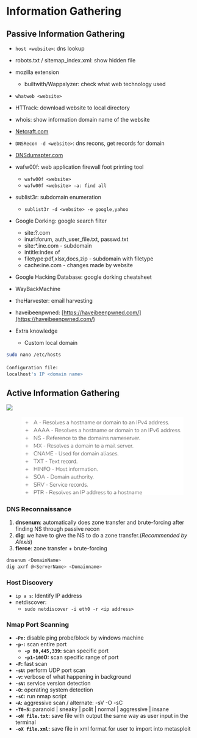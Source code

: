 # Information Gathering

## Passive Information Gathering

* `host <website>`: dns lookup
* robots.txt / sitemap\_index.xml: show hidden file
* mozilla extension
  * builtwith/Wappalyzer: check what web technology used
* `whatweb <website>`
* HTTrack: download website to local directory
* whois: show information domain name of the website
* [Netcraft.com](http://netcraft.com)
* `DNSRecon -d <website>`: dns recons, get records for domain
* [DNSdumspter.com](http://dnsdumspter.com)
* wafw00f: web application firewall foot printing tool
  * `wafw00f <website>`
  * `wafw00f <website> -a: find all`
* sublist3r: subdomain enumeration
  * `sublist3r -d <website> -e google,yahoo`
* Google Dorking: google search filter
  * site:?.com
  * inurl:forum, auth\_user\_file.txt, passwd.txt
  * site:\*.ine.com - subdomain
  * intitle:index of
  * filetype:pdf,xlsx,docs,zip - subdomain with filetype
  * cache:ine.com - changes made by website
* Google Hacking Database: google dorking cheatsheet
* WayBackMachine
* theHarvester: email harvesting
* haveibeenpwned: [https://haveibeenpwned.com/](https://haveibeenpwned.com/)



* Extra knowledge
  * Custom local domain

```bash
sudo nano /etc/hosts

Configuration file:
localhost's IP <domain name>
```



## Active Information Gathering

![](https://prod-files-secure.s3.us-west-2.amazonaws.com/aff30b53-39ed-4d40-878b-ef9a93eec70e/c82c3dca-684f-48ac-ba83-6d0a0f9c1097/Untitled.png)

<figure><img src="../../../.gitbook/assets/image (71).png" alt=""><figcaption></figcaption></figure>

### DNS Reconnaissance

1. **dnsenum**: automatically does zone transfer and brute-forcing after finding NS through passive recon
2. **dig**: we have to give the NS to do a zone transfer.(_Recommended by Alexis_)
3. **fierce**: zone transfer + brute-forcing

```bash
dnsenum <DomainName>
dig axrf @<ServerName> <Domainname>
```

### Host Discovery

* `ip a s`: Identify IP address
* netdiscover:
  * `sudo netdiscover -i eth0 -r <ip address>`

### Nmap Port Scanning

* **-`Pn`:** disable ping probe/block by windows machine
* **`-p-`:** scan entire port
  * **`-p 80,445,339`:** scan specific port
  * **`-p1-100`0:** scan specific range of port
* **`-F`:** fast scan
* **`-sU`:** perform UDP port scan
* **`-v`:** verbose of what happening in background
* **`-sV`:** service version detection
* **`-O`:** operating system detection
* **`-sC`:** run nmap script
* **-`A`:** aggressive scan / alternate: -sV -O -sC
* **`-T0-5`:** paranoid | sneaky | polit | normal | aggressive | insane
* **`-oN file.txt`:** save file with output the same way as user input in the terminal
* **`-oX file.xml`:** save file in xml format for user to import into metasploit

